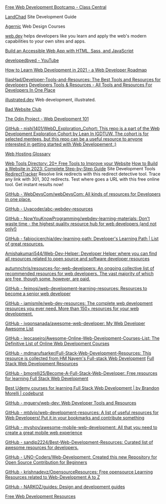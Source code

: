 
[Free Web Development Bootcamp - Class Central](https://www.classcentral.com/report/webdev-bootcamp/)

[LandChad](https://landchad.net/)
Site Development Guide

[Agernic](https://www.agernic.com/)
Web Design Courses

[web.dev](https://web.dev/)
helps developers like you learn and apply the web's modern capabilities to your own sites and apps.

[Build an Accessible Web App with HTML, Sass, and JavaScript](https://www.freecodecamp.org/news/build-an-accessible-web-app-with-html-sass-and-javascript)

[developedbyed - YouTube](https://www.youtube.com/channel/UClb90NQQcskPUGDIXsQEz5Q)

[How to Learn Web Development in 2021 - a Web Developer Roadmap](https://www.freecodecamp.org/news/how-to-learn-web-dev-in-2021-roadmap)

[IliasHad/Developer-Tools-and-Resources: The Best Tools and Resources for developers](https://github.com/IliasHad/Developer-Tools-and-Resources)
[Developers Tools & Resources - All Tools and Resources For Developers In One Place](https://www.producthunt.com/products/developers-tools-resources#developers-tools-resources)

[illustrated.dev](https://illustrated.dev/)
Web development, illustrated.

[Bad Website Club](https://badwebsite.club/)

[The Odin Project - Web Development 101](https://www.theodinproject.com/courses/web-development-101)

[GitHub - nishi1401/WebD_Exploration_Cohort: This repo is a part of the Web Development Exploration Cohort by Lean In IGDTUW. The cohort is for selected mentees, but this repo can be a useful resource to anyone interested in getting started with Web Developement :)](https://github.com/nishi1401/WebD_Exploration_Cohort)

[Web Hosting Glossary](https://manage.accuwebhosting.com/knowledgebase/584/Web-Hosting-Glossary.html)

[Web Tools Directory: 20+ Free Tools to Improve your Website](https://www.websiteplanet.com/webtools/)
[How to Build a Website in 2023: Complete Step-by-Step Guide](https://www.websiteplanet.com)
Site Development Tools
[RedirectTracker](https://www.websiteplanet.com/webtools/redirected/)
Resolve link redirects with this redirect detective tool. Trace any link with 301, 302 redirects. Test where goes a URL with this free online tool. Get instant results now!

[GitHub - WebDevsCom/webDevsCom: All kinds of resources for Developers in one place.](https://github.com/WebDevsCom/webDevsCom)

[GitHub - Uvacoder/abc-webdev-resources](https://github.com/Uvacoder/abc-webdev-resources)

[GitHub - NowYouKnowProgramming/webdev-learning-materials: Don't waste time - the highest quality resource hub for web developers (and not only!)](https://github.com/NowYouKnowProgramming/webdev-learning-materials)

[GitHub - fabiocicerchia/dev-learning-path: Developer's Learning Path | List of great resources.](https://github.com/fabiocicerchia/dev-learning-path)

[Amishakumari544/Web-Dev-Helper: Developer Helper where you can find all resources related to open source and software developer resources](https://github.com/Amishakumari544/Web-Dev-Helper)

[autumnchris/resources-for-web-developers: An ongoing collective list of recommended resources for web developers. The vast majority of which are free, though some, however, are paid.](https://github.com/autumnchris/resources-for-web-developers)

[GitHub - feimosi/web-development-learning-resources: Resources to become a senior web developer](https://github.com/feimosi/web-development-learning-resources)

[GitHub - iamismile/web-dev-resources: The complete web development resources you ever need. More than 150+ resources for your web development.](https://github.com/iamismile/web-dev-resources)

[GitHub - ivqonsanada/awesome-web-developer: My Web Developer Awesome List](https://github.com/ivqonsanada/awesome-web-developer)

[GitHub - leocaseiro/Awesome-Online-Web-Development-Courses-List: The Definitive List of Online Web Development Courses](https://github.com/leocaseiro/Awesome-Online-Web-Development-Courses-List)

[GitHub - mdmarufsarker/Full-Stack-Web-Development-Resources: This resource is collected from HM Nayem's Full-stack Web Development](https://github.com/mdmarufsarker/Full-Stack-Web-Development-Resources)
[Full Stack Web Development Resources](https://mdmarufsarker.github.io/Full-Stack-Web-Development-Resources/)

[GitHub - bmorelli25/Become-A-Full-Stack-Web-Developer: Free resources for learning Full Stack Web Development](https://github.com/bmorelli25/Become-A-Full-Stack-Web-Developer)

[Best Udemy courses for learning Full Stack Web Development | by Brandon Morelli | codeburst](https://codeburst.io/best-udemy-courses-for-learning-full-stack-web-development-45e2bd3ec28b)

[GitHub - mguery/web-dev: Web Developer Tools and Resources](https://github.com/mguery/web-dev)

[GitHub - mtdvio/web-development-resources: A list of useful resources for Web Developers! Put it in your bookmarks and contribute something](https://github.com/mtdvio/web-development-resources)

[GitHub - myshov/awesome-mobile-web-development: All that you need to create a great mobile web experience](https://github.com/myshov/awesome-mobile-web-development)

[GitHub - sandip2224/Best-Web-Development-Resources: Curated list of awesome resources for developers.](https://github.com/sandip2224/Best-Web-Development-Resources)

[GitHub - UNO-Coders/Web-Development: Created this new Repository for Open Source Contribution for Beginners](https://github.com/UNO-Coders/Web-Development)

[GitHub - krishnadevz/OpensourceResources: Free opensource Learning Resources related to Web-Development A to Z](https://github.com/krishnadevz/OpensourceResources)

[GitHub - NARKOZ/guides: Design and development guides](https://github.com/NARKOZ/guides)

[Free Web Development Resources](https://markodenic.com/free-web-development-resources/)
